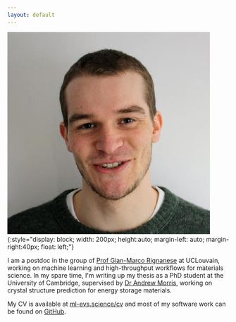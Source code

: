 ```yaml
---
layout: default 
---
```


![face](./assets/me_round.jpeg){:style="display: block; width: 200px; height:auto; margin-left: auto; margin-right:40px; float: left;"}

I am a postdoc in the group of [Prof Gian-Marco Rignanese](https://perso.uclouvain.be/gian-marco.rignanese/) at UCLouvain, working on machine learning and high-throughput workflows for materials science. In my spare time, I'm writing up my thesis as a PhD student at the University of Cambridge, supervised by [Dr Andrew Morris](http://www.andrewjmorris.org), working on crystal structure prediction for energy storage materials. 

My CV is available at [ml-evs.science/cv](https://ml-evs.science/cv) and most of my software work can be found on [GitHub](https://github.com/ml-evs).
